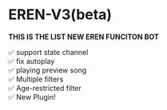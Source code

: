 # EREN-V3(beta)

**THIS IS THE LIST NEW EREN FUNCITON BOT**

✅ support state channel <br>
✅ fix autoplay <br>
✅ playing preview song <br>
✅ Multiple filters <br>
✅ Age-restricted filter <br>
✅ New Plugin! <br>
